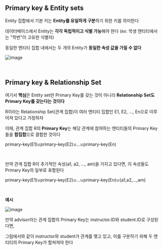 ## Primary key & Entity sets

Entity 집합에서 기본 키는 **Entity를 유일하게 구분**하기 위한 키를 의미한다

데이터베이스에서 Entity는 **각각 독립적이고 식별 가능**해야 한다 (ex: 학생 엔티티에서는 "학번"이 고유한 식별자)

동일한 엔티티 집합 내에서는 두 개의 Entity가 **동일한 속성 값을 가질 수 없다** 

![image](https://github.com/user-attachments/assets/1591659e-93fb-48e0-9748-44cd4a4879b5)

<br/>

## Primary key & Relationship Set

여기서 **핵심**은 Entity set만 Primary Key를 갖는 것이 아니라 **Relationship Set도 Primary Key를 갖는다는 것이다**

R이라는 Relationship Set(관계 집합)이 여러 엔티티 집합인 E1, E2, ..., En으로 이루어져 있다고 가정하자 

이때, 관계 집합 R의 **Primary Key**는 해당 관계에 참여하는 엔티티들의 Primary Key들을 **합집합**으로 결합한 것이다 

primary-key(E1)∪primary-key(E2)∪...∪primary-key(En)

<br/>

만약 관계 집합 R이 추가적인 속성(a1, a2, ..., am)을 가지고 있다면, 이 속성들도 Primary Key의 일부로 포함된다 

primary-key(E1)∪primary-key(E2)∪...∪primary-key(En)∪{a1,a2,...,am}

<br/>

**예시**

![image](https://github.com/user-attachments/assets/4e9c47cb-acb8-4428-860e-34bddb5f60eb)

만약 advisor라는 관계 집합의 Primary Key는 instructor.ID와 student.ID로 구성된다면,

그림에서와 같이 instructor와 student가 관계를 맺고 있고, 이를 구분하기 위해 두 엔티티의 Primary Key가 합쳐져야 한다 














































